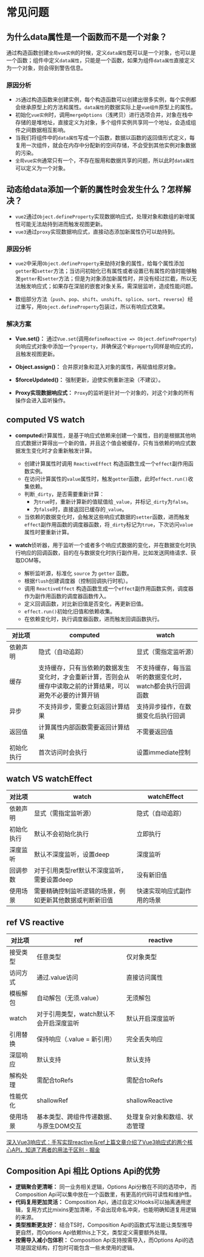 # 常见问题

## 为什么data属性是一个函数而不是一个对象？

通过构造函数创建`全局vue实例`的时候，定义`data属性`既可以是一个对象，也可以是一个函数；组件中定义`data属性`，只能是一个函数，如果为组件`data属性`直接定义为一个对象，则会得到警告信息。

### 原因分析

- `JS`通过构造函数来创建实例，每个构造函数可以创建出很多实例，每个实例都会继承原型上的方法和属性。`data属性`的数据实际上是`vue组件`原型上的属性。
- 初始化`vue实例`时，调用`mergeOptions`（浅拷贝）进行选项合并，对象在栈中存储的是堆地址，直接定义为对象，多个组件实例共享同一个地址，会造成组件之间数据相互影响。
- 当我们将组件中的`data属性`写成一个函数，数据以函数的返回值形式定义，每复用一次组件，就会在内存中分配新的空间存储，不会受到其他实例对象数据的污染。
- `全局vue实例`通常只有一个，不存在服用和数据共享的问题，所以此时`data属性`可以定义为一个对象。

## 动态给data添加一个新的属性时会发生什么？怎样解决？

- `vue2`通过`Object.defineProperty`实现数据响应式，处理对象和数组的新增属性可能无法劫持到进而触发视图更新。
- `vue3`通过`proxy`实现数据响应式，直接动态添加新属性仍可以劫持到。

### 原因分析

- `vue2`中采用`Object.defineProperty`来劫持对象的属性，给每个属性添加`getter`和`setter`方法；当访问初始化已有属性或者设置已有属性的值时能够触发`getter`和`setter`方法；但是为对象添加新属性时，并没有经过拦截，所以无法触发响应式；如果存在深层的嵌套对象关系，需深层监听，造成性能问题。

- 数组部分方法（`push`、`pop`、`shift`、`unshift`、`splice`、`sort`、`reverse`）经过重写，用`Object.defineProperty`包装过，所以有响应式效果。

### 解决方案

- **Vue.set()：** 通过`Vue.set`(调用`defineReactive => Object.defineProperty`)向响应式对象中添加一个`property`，并确保这个`新property`同样是响应式的，且触发视图更新。

- **Object.assign()：** 合并原对象和混入对象的属性，再赋值给原对象。

- **$forceUpdated()：** 强制更新，迫使实例重新渲染（不建议）。

- **Proxy实现数据响应式：** `Proxy`的监听是针对一个对象的，对这个对象的所有操作会进入监听操作。

## computed VS watch

- **computed**计算属性，是基于响应式依赖来创建一个属性，目的是根据其他响应式数据计算得出一个新的值，并且这个值会被缓存，只有当依赖的响应式数据发生变化时才会重新触发计算。

  - 创建计算属性时调用 `ReactiveEffect` 构造函数生成一个`effect`副作用函数实例。
  - 在访问计算属性的`value`属性时，触发`getter`函数，此时`effect.run()`收集依赖。
  - 判断`_dirty`，是否需要重新计算：
    - 为`true`时，重新计算新的值赋值给`_value`，并标记`_dirty`为`false`。
    - 为`false`时，直接返回已缓存的`_value`。
  - 当依赖的数据变化时，会触发这些响应式数据的`setter`函数，进而触发`effect`副作用函数的调度器函数，将`_dirty`标记为`true`，下次访问`value`属性时要重新计算。

  

- **watch**侦听器，用于监听一个或者多个响应式数据的变化，并在数据变化时执行响应的回调函数，目的在与数据变化时执行副作用，比如发送网络请求、获取DOM等。

  - 解析监听源，标准化 `source` 为 `getter` 函数。
  -  根据`flush`创建调度器（控制回调执行时机）。
  - 调用 `ReactiveEffect` 构造函数生成一个`effect`副作用函数实例，调度器作为副作用函数的调度器函数传入。
  -  定义回调函数，对比新旧值是否变化，再更新旧值。
  - `effect.run()`初始化旧值和依赖收集。
  - 在依赖变化时，执行调度器函数，进而触发回调函数执行。


|   对比项      | computed                                                     | watch                                                   |
| -------- | ------------------------------------------------------------ | ------------------------------------------------------- |
| 依赖声明 | 隐式（自动追踪） | 显式（需指定监听源） |
| 缓存     | 支持缓存，只有当依赖的数据发生变化时，才会重新计算，否则会从缓存中读取之前的计算结果，可以避免不必要的计算开销 | 不支持缓存，每当监听的数据变化时，watch都会执行回调函数 |
| 异步     | 不支持异步，需要立刻返回计算结果                             | 支持异步操作，在数据变化后执行回调                      |
| 返回值   | 计算属性内部函数需要返回计算结果                             | 不需要返回值                                            |
| <div style="width: 60px">初始化执行</div> | 首次访问时会执行                             | 设置immediate控制 |

## watch VS watchEffect

| 对比项     | watch                                                    | watchEffect                |
| ---------- | -------------------------------------------------------- | -------------------------- |
| 依赖声明   | 显式（需指定监听源）                                     | 隐式（自动追踪）           |
| 初始化执行 | 默认不会初始化执行                                       | 立即执行                   |
| 深度监听   | 默认不深度监听，设置deep                                 | 深度监听                   |
| 回调参数   | 对于引用类型ref默认不深度监听，需要设置deep              | 没有新旧值                 |
| 使用场景   | 需要精确控制监听逻辑的场景，例如更新其他数据或判断新旧值 | 快速实现响应式副作用的场景 |

## ref VS reactive

| 对比项   | ref                                     | reactive                     |
| -------- | --------------------------------------- | ---------------------------- |
| 接受类型 | 任意类型                                | 仅对象类型                   |
| 访问方式 | 通过.value访问                          | 直接访问属性                 |
| 模板解包 | 自动解包（无须.value）                  | 无须解包                     |
| watch    | 对于引用类型，watch默认不会开启深度监听 | 默认开启深度监听             |
| 引用替换 | 保持响应（.value = 新引用）             | 完全丢失响应                 |
| 深层响应 | 默认支持                                | 默认支持                     |
| 解构处理 | 需配合toRefs                            | 需配合toRefs                 |
| 性能优化 | shallowRef                              | shallowReactive              |
| 使用场景 | 基本类型、跨组件传递数据、与原生DOM交互 | 处理复杂对象和数组、状态管理 |

[深入Vue3响应式：手写实现reactive与ref上篇文章介绍了Vue3响应式的两个核心API，知道了两者的用法于区别 - 掘金](https://juejin.cn/post/7516369217768898600)

## Composition Api 相比 Options Api的优势

- **逻辑聚合更清晰：** 同一业务相关逻辑，Options Api分散在不同的选项中， 而Composition Api可以集中放在一个函数里，有更高的代码可读性和维护性。
- **代码复用更加灵活：** Composition Api，通过自定义Hooks可以抽离通用逻辑，复用方式比mixins更加清晰，不会出现命名冲突，也能明确知道复用逻辑的来源。
- **类型推断更友好：** 结合TS时，Composition Api的函数式写法能让类型推导更自然，而Options Api依赖this上下文，类型定义需要额外处理。
- **按需导入减小包体积：** Composition Api支持按需导入，而Options Api的选项是固定结构，打包时可能包含一些未使用的逻辑。

